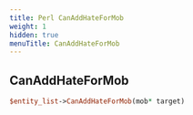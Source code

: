 ```yaml
---
title: Perl CanAddHateForMob
weight: 1
hidden: true
menuTitle: CanAddHateForMob
---
```

## CanAddHateForMob
```perl
$entity_list->CanAddHateForMob(mob* target)
```